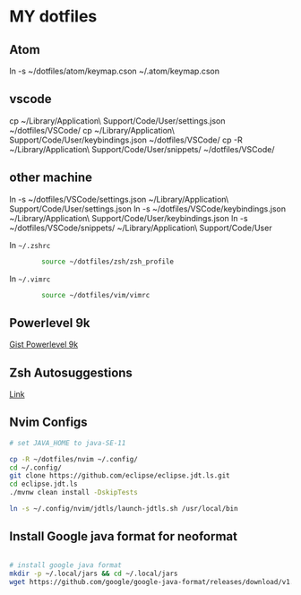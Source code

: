 # MY dotfiles

## Atom 
ln -s ~/dotfiles/atom/keymap.cson ~/.atom/keymap.cson

## vscode

cp ~/Library/Application\ Support/Code/User/settings.json ~/dotfiles/VSCode/
cp ~/Library/Application\ Support/Code/User/keybindings.json ~/dotfiles/VSCode/
cp -R ~/Library/Application\ Support/Code/User/snippets/ ~/dotfiles/VSCode/

## other machine

ln -s ~/dotfiles/VSCode/settings.json ~/Library/Application\ Support/Code/User/settings.json
ln -s ~/dotfiles/VSCode/keybindings.json ~/Library/Application\ Support/Code/User/keybindings.json
ln -s ~/dotfiles/VSCode/snippets/ ~/Library/Application\ Support/Code/User

In `~/.zshrc`

```sh
        source ~/dotfiles/zsh/zsh_profile
```

In `~/.vimrc`

```sh
        source ~/dotfiles/vim/vimrc
```

## Powerlevel 9k
[Gist Powerlevel 9k](https://gist.github.com/kevin-smets/8568070)

## Zsh Autosuggestions
[Link](https://github.com/zsh-users/zsh-autosuggestions/blob/master/INSTALL.md#oh-my-zsh)

## Nvim Configs

```sh
# set JAVA_HOME to java-SE-11

cp -R ~/dotfiles/nvim ~/.config/
cd ~/.config/
git clone https://github.com/eclipse/eclipse.jdt.ls.git
cd eclipse.jdt.ls
./mvnw clean install -DskipTests

ln -s ~/.config/nvim/jdtls/launch-jdtls.sh /usr/local/bin

```

## Install Google java format for neoformat

```sh

# install google java format
mkdir -p ~/.local/jars && cd ~/.local/jars
wget https://github.com/google/google-java-format/releases/download/v1.11.0/google-java-format-1.11.0-all-deps.jar

```



